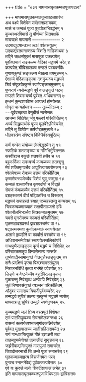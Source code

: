 +++
title = "०३२ माघमासघृतकम्बळपूजापटलः"

+++
माघमासघृतकम्बळपूजापटलप्रारंभः    
अथ वक्ष्ये विशेषेण सर्वज्ञानप्रदायकम्  
मासे च कम्बळं पूज्य पुत्रपौत्राभिवर्द्धनम्  १  
कुम्भस्थरविमासे तु पौर्णम्यां सितपक्षके  
माघऋक्षे माघमासे  --------------  २  
उदयाद्युदयान्तञ्च ऋक्षं पर्वतसंयुतम्  
उदयाद्यस्तमनान्तञ्च विंशति नाडिकाथवा  ३  
तद्दिने ऋक्षसंयुक्तं मासपूजां प्रकल्पयेत्  
पूर्वोक्तयागं सङ्कल्प्य वेदिकां मद्ध्यमे चरेत्  ४  
कल्पयेत् श्रीविशालञ्च मण्डलं पञ्चवर्णकैः  
गुणाश्रकुण्डं सङ्कल्प्य मेखला त्रयमुत्तमम्  ५  
ऐशान्ये वेदिकाङ्कृत्वा दशकुंभञ्च मद्ध्यमे  
शिवं संपूजयेत्कुम्भे स्वर्णपङ्कजमुत्तमम्  ६  
पुष्यरागं न्यसेन्मद्ध्ये पूर्वे वालङ्कृतं घटम्  
मण्डले शिवमभ्यर्च्य पूर्ववत् अधिवासनम्  ७  
इन्धनं कुन्दशाखैश्च अश्वत्थं होमयेत्ततः  
गोघृतं धान्यहोमश्च  ---- तुळसीदळम्  ८  
---पूर्ववत्कृत्वा वेणुबीजं न्यसेत्ततः  
आचम्य निक्षिपेत् जंबू पल्लवं परिकीर्तितम्  ९  
अर्घ्यं सिद्ध्यर्त्थकं पूज्य मूलबेरेऽभिषेचयेत्  
तद्दिने तु विशेषेण कर्षयोदकमुच्यते  १०  
धौतवस्त्रेण संवेष्ट्य विविधैर्वस्त्रपूरितम्  

कर्षं गन्धेन संयोज्य लेपयेद्धृदयेन तु  ११  
स्फटिकं शतसङ्ख्या च मणिभिर्भूषितन्ततः  
करवीरञ्च वकुळं शतपत्री तथैव च  १२  
बहुकर्णिका समभ्यर्च्य कम्बळञ्च ततश्शृणु  
मेषं शक्तिमृगञ्चैव आपूरित्याख्यरोमकम्  १३  
श्वेतमेषञ्च रोमञ्च उत्तमं परिकीर्तितम्  
कृष्णमेषन्त्यजेच्चैव विशेषं श्रुणु षण्मुख  १४  
कम्बळं पञ्चवर्णैश्च कृष्णदोषो न विद्यते  
रोमजं कंबळञ्चैव उत्तमं परिकीर्तितम्  १५  
दशहस्तसमं दीर्घं षट्वितस्ति च विस्तरम्  
मद्ध्यमं सप्तहस्तं स्यात् पञ्चहस्तन्तु कन्यसम्  १६  
चित्रकम्बळमाख्यातं रक्तपीताञ्जनो हरिः  
श्वेतनीलनिभञ्चैव चित्रकम्बळमुत्तमम्  १७  
चमरो मृगरोमश्च कन्न्यसं परिकीर्तितम्  
घृतमष्टादशप्रस्थं द्वादशप्रस्थमेव वा  १८  
षट्प्रस्थमथवा कुर्यात्कम्बळं स्नापयेत्ततः  
अलाभे द्रव्यहीने वा कार्पासं वस्त्रमेव वा  १९  
अधिवासनमेवोक्तं स्थापयेत्स्थलिकोपरि  
गन्धपुष्पैरलङ्कृत्य कूर्चं मद्ध्ये च निक्षिपेत्  २०  
परिचारकमाहूय विन्यसेत्तस्य मस्तके  
तूर्य्यवाद्यैस्समायुक्तं गीतनृत्तैरलङ्कृतम्  २१  
शनैः प्रदक्षिणं कृत्वा पिञ्छचामरसंयुतम्  
निराजनविधिं कृत्वा गर्भगेहे प्रवेशयेत्  २२  
लिङ्गे च वेष्टयेच्चैव बहुदीपैरलङ्कृतम्  
गुळान्नन्तु निवेद्याथ अन्यैरपि निवेदयेत्  २३  
चूतं निष्पावसंयुक्तं व्यञ्जनं परिकीर्तितम्  
औदुंबरं समादाय त्रिपादीपूर्ववच्चरेत्  २४  
तन्मद्ध्ये सुषिरं कल्प्य मृत्कुम्भं मद्ध्यमे न्यसेत्  
माषमात्रन्तु सुषिरं तन्मूले स्वर्णपुष्पकम्  २५  

कुम्भमद्ध्ये जलं क्षिप्य वस्त्रपूतं विशेषतः  
तृणं पाटलिपुष्पञ्च रोचनामेलकन्तथा  २६  
वासनां कल्पयेत्पश्चात्सृगोदकन्निवेदयेत्  
पूर्ववत् मुखवासञ्च जातीसहितदापयेत्  २७  
रागं गान्धारमित्युक्तं गीतं दशाक्षरी तथा  
ताळमट्टयमेवोक्तं प्रत्यालीढं सुनृत्तकम्  २८  
जर्झरीवाद्यमित्युक्तं मासपूजां समाचरेत्  
त्रिपादोत्तरनाडी त्रि अन्ते पूजां समाचरेत्  २९  
घृतकम्बळमाहृत्य विसर्जनमतः परम्  
पुनश्च स्नाननैवेद्यं पूर्ववत्कल्पयेत्ततः  ३०  
एवं यः कुरुते मर्त्यः शिवदीक्षाफलं लभेत्  ३१  
इति माघमासघृतकम्बळपूजाविधिपटलः द्वात्रिंशत्तमः  
